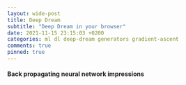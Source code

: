 ```yaml
---
layout: wide-post
title: Deep Dream
subtitle: "Deep Dream in your browser"
date: 2021-11-15 23:15:03 +0200
categories: ml dl deep-dream generators gradient-ascent
comments: true
pinned: true
---
```


<div class="wrapper" markdown="1">

#### Back propagating neural network impressions

<!-- <script
  src="https://requirejs.org/docs/release/2.3.6/minified/require.js">
</script> -->

<!-- Load TensorFlow.js. This is required to use MobileNet. -->
<script src="https://cdn.jsdelivr.net/npm/@tensorflow/tfjs@2.0.0/dist/tf.min.js"></script>
<script src="https://cdn.jsdelivr.net/npm/@tensorflow/tfjs-vis"></script>

<script>
  // const paths = {
  //     tf: 'https://cdn.jsdelivr.net/npm/@tensorflow/tfjs@1.0.0/dist/tf',
  //     tfModels: 'https://cdn.jsdelivr.net/npm/@tensorflow-models/mobilenet@1.0.0',
  //   }
  // requirejs.config({ paths });

  // requirejs(
  //   Object.keys(paths),
  //   () => window.onload = () => main()
  // );

  window.onload = () => main(tf);

  async function main(tf) {
    const mainDiv = document.getElementById('main');
    tf.randomNormal([4, 4]).print();

    const modelUrl = 'https://tfhub.dev/google/tfjs-model/imagenet/mobilenet_v2_130_224/classification/2/default/1'

    const model = await tf.loadGraphModel(modelUrl, { fromTFHub: true })
    const input = tf.variable(tf.randomNormal([1, 224, 224, 3]));
    const out = model.predict(input);
    const loss = () => model.predict(input).norm();
    const optim = tf.train.sgd(0.1);
    const {grads} = optim.computeGradients(loss, [input])

    const canvas = document.createElement('canvas');
    canvas.width = input.shape.width;
    canvas.height = input.shape.height;

    // const image = input.gather(0).clipByValue(0, 1);
    let image = grads[0];
    image = image.gather(0);
    image = image.add(image.min().neg());
    // image = image.clipByValue(0, 1);

    debugger;
    await tf.browser.toPixels(image, canvas);
    mainDiv.appendChild(canvas)

    // mobilenet.load().then(model => {
    //   // Classify the image.
    //   debugger;
    //   model.classify(img).then(predictions => {
    //     console.log('Predictions: ');
    //     console.log(predictions);
    //   });
    // });
  }
</script>

<div id="main"></div>

<!-- ## GAN in a single dimension

![1D Perceptrons](../assets/one-d-gan/1d-perceptrons.svg) -->

<!-- ## Mode collapse

test

<img
  class="center-image"
  style="border: 3px solid #eee"
  src="/assets/one-d-gan/mode-collapse.svg"
/>

<div class="fig" markdown="1">
  **Fig. 2:** 1D Mode collapse.
</div>

<video class="center-image" controls autoplay="autoplay" loop="">
  <source src="https://ichko.github.io/ml-playground/notebooks/distribs3.webm">
  Your browser does not support the video tag.
</video>

## Resources and Tools

- [Test](#) -->

</div>
